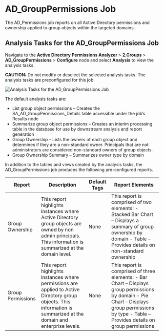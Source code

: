 # AD_GroupPermissions Job

The AD_Permissions job reports on all Active Directory permissions and ownership applied to group
objects within the targeted domains.

## Analysis Tasks for the AD_GroupPermissions Job

Navigate to the **Active Directory Permissions Analyzer** > **2.Groups** > **AD_GroupPermissions** >
**Configure** node and select **Analysis** to view the analysis tasks.

**CAUTION:** Do not modify or deselect the selected analysis tasks. The analysis tasks are
preconfigured for this job.

![Analysis Tasks for the AD_GroupPermissions Job](/img/product_docs/accessanalyzer/12.0/solutions/activedirectorypermissionsanalyzer/groups/grouppermissionsanalysis.webp)

The default analysis tasks are:

- List group object permissions – Creates the SA_AD_GroupPermissions_Details table accessible under
  the job’s Results node
- Summarize group object permissions – Creates an interim processing table in the database for use
  by downstream analysis and report generation
- Group Ownership – Lists the owners of each group object and determines if they are a non-standard
  owner. Principals that are not administrators are considered non-standard owners of group objects.
- Group Ownership Summary – Summarizes owner type by domain

In addition to the tables and views created by the analysis tasks, the AD_GroupPermissions job
produces the following pre-configured reports.

| Report            | Description                                                                                                                                                           | Default Tags | Report Elements                                                                                                                                                                                 |
| ----------------- | --------------------------------------------------------------------------------------------------------------------------------------------------------------------- | ------------ | ----------------------------------------------------------------------------------------------------------------------------------------------------------------------------------------------- |
| Group Ownership   | This report highlights instances where Active Directory group objects are owned by non admin principals. This information is summarized at the domain level.          | None         | This report is comprised of two elements: - Stacked Bar Chart – Displays a summary of group ownership by domain - Table – Provides details on non-standard ownership                            |
| Group Permissions | This report highlights instances where permissions are applied to Active Directory group objects. This information is summarized at the domain and enterprise levels. | None         | This report is comprised of three elements: - Bar Chart – Displays group permissions by domain - Pie Chart – Displays group permissions by type - Table – Provides details on group permissions |
